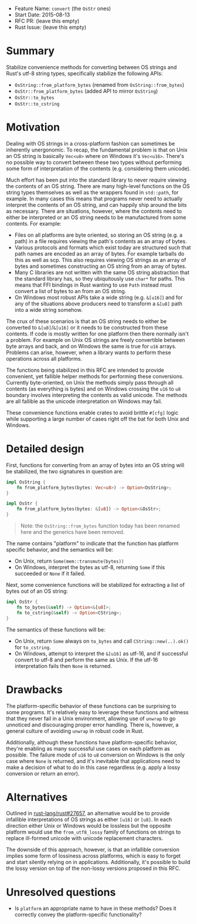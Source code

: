 - Feature Name: `convert` (the `OsStr` ones)
- Start Date: 2015-08-13
- RFC PR: (leave this empty)
- Rust Issue: (leave this empty)

# Summary

Stabilize convenience methods for converting between OS strings and Rust's utf-8
string types, specifically stabilize the following APIs:

* `OsString::from_platform_bytes` (renamed from `OsString::from_bytes`)
* `OsStr::from_platform_bytes` (added API to mirror `OsString`)
* `OsStr::to_bytes`
* `OsStr::to_cstring`

# Motivation

Dealing with OS strings in a cross-platform fashion can sometimes be inherently
unergonomic. To recap, the fundamental problem is that on Unix an OS string is
basically `Vec<u8>` where on Windows it's `Vec<u16>`. There's no possible way to
convert between these two types without performing some form of interpretation
of the contents (e.g.  considering them unicode).

Much effort has been put into the standard library to never require viewing the
contents of an OS string. There are many high-level functions on the OS string
types themselves as well as the wrappers found in `std::path`, for example. In
many cases this means that programs never need to actually interpret the
contents of an OS string, and can happily ship around the bits as necessary.
There are situations, however, where the contents need to either be interpreted
or an OS string needs to be manufactured from some contents. For example:

* Files on all platforms are byte oriented, so storing an OS string (e.g. a
  path) in a file requires viewing the path's contents as an array of bytes.
* Various protocols and formats which exist today are structured such that path
  names are encoded as an array of bytes. For example tarballs do this as well
  as scp. This also requires viewing OS strings as an array of bytes and
  sometimes constructing an OS string from an array of bytes.
* Many C libraries are not written with the same OS string abstraction that the
  standard library has, so they ubiquitously use `char*` for paths. This means
  that FFI bindings in Rust wanting to use `Path` instead must convert a list of
  bytes to an from an OS string.
* On Windows most robust APIs take a wide string (e.g. `&[u16]`) and for any of
  the situations above producers need to transform a `&[u8]` path into a wide
  string somehow.

The crux of these scenarios is that an OS string needs to either be converted to
`&[u8]`/`&[u16]` or it needs to be constructed from these contents. If code is
mostly written for one platform then there normally isn't a problem. For example
on Unix OS strings are freely convertible between byte arrays and back, and on
Windows the same is true for `u16` arrays. Problems can arise, however, when a
library wants to perform these operations across all platforms.

The functions being stabilized in this RFC are intended to provide convenient,
yet fallible helper methods for performing these conversions. Currently
byte-oriented, on Unix the methods simply pass through all contents (as
everything is bytes) and on Windows crossing the `u16` to `u8` boundary involves
interpreting the contents as valid unicode. The methods are all fallible as the
unicode interpretation on Windows may fail.

These convenience functions enable crates to avoid brittle `#[cfg]` logic while
supporting a large number of cases right off the bat for both Unix and Windows.

# Detailed design

First, functions for converting from an array of bytes into an OS string will be
stabilized, the two signatures in question are:

```rust
impl OsString {
    fn from_platform_bytes(bytes: Vec<u8>) -> Option<OsString>;
}

impl OsStr {
    fn from_platform_bytes(bytes: &[u8]) -> Option<&OsStr>;
}
```

> Note: the `OsString::from_bytes` function today has been renamed here and the
> generics have been removed.

The name contains "platform" to indicate that the function has platform specific
behavior, and the semantics will be:

* On Unix, return `Some(mem::transmute(bytes))`
* On Windows, interpret the bytes as utf-8, returning `Some` if this succeeded
  or `None` if it failed.

Next, some convenience functions will be stabilized for extracting a list of
bytes out of an OS string:

```rust
impl OsStr {
    fn to_bytes(&self) -> Option<&[u8]>;
    fn to_cstring(&self) -> Option<CString>;
}
```

The semantics of these functions will be:

* On Unix, return `Some` always on `to_bytes` and call `CString::new(..).ok()`
  for `to_cstring`.
* On Windows, attempt to interpret the `&[u16]` as utf-16, and if successful
  convert to utf-8 and perform the same as Unix. If the utf-16 interpretation
  fails then `None` is returned.

# Drawbacks

The platform-specific behavior of these functions can be surprising to some
programs. It's relatively easy to leverage these functions and witness that they
never fail in a Unix environment, allowing use of `unwrap` to go unnoticed and
discouraging proper error handling. There is, however, a general culture of
avoiding `unwrap` in robust code in Rust.

Additionally, although these functions have platform-specific behavior, they're
enabling as many successful use cases on each platform as possible. The failure
mode of `u16` to `u8` conversion on Windows is the only case where `None` is
returned, and it's inevitable that applications need to make a decision of what
to do in this case regardless (e.g. apply a lossy conversion or return an
error).

# Alternatives

Outlined in [rust-lang/rust#27657][pr], an alternative would be to provide
infallible interpretations of OS strings as either `[u16]` or `[u8]`. In each
direction either Unix or Windows would be lossless but the opposite platform
would use the `from_utf8_lossy` family of functions on strings to replace
ill-formed unicode with unicode replacement characters.

[pr]: https://github.com/rust-lang/rust/pull/27657

The downside of this approach, however, is that an infallible conversion implies
some form of lossiness across platforms, which is easy to forget and start
silently relying on in applications. Additionally, it's possible to build the
lossy version on top of the non-lossy versions proposed in this RFC.

# Unresolved questions

* Is `platform` an appropriate name to have in these methods? Does it correctly
  convey the platform-specific functionality?
